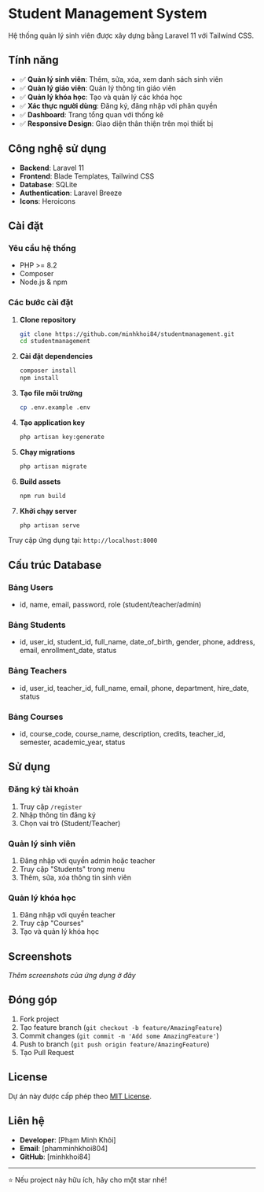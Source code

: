 # Student Management System

Hệ thống quản lý sinh viên được xây dựng bằng Laravel 11 với Tailwind CSS.

## Tính năng

- ✅ **Quản lý sinh viên**: Thêm, sửa, xóa, xem danh sách sinh viên
- ✅ **Quản lý giáo viên**: Quản lý thông tin giáo viên
- ✅ **Quản lý khóa học**: Tạo và quản lý các khóa học
- ✅ **Xác thực người dùng**: Đăng ký, đăng nhập với phân quyền
- ✅ **Dashboard**: Trang tổng quan với thống kê
- ✅ **Responsive Design**: Giao diện thân thiện trên mọi thiết bị

## Công nghệ sử dụng

- **Backend**: Laravel 11
- **Frontend**: Blade Templates, Tailwind CSS
- **Database**: SQLite
- **Authentication**: Laravel Breeze
- **Icons**: Heroicons

## Cài đặt

### Yêu cầu hệ thống
- PHP >= 8.2
- Composer
- Node.js & npm

### Các bước cài đặt

1. **Clone repository**
   ```bash
   git clone https://github.com/minhkhoi84/studentmanagement.git
   cd studentmanagement
   ```

2. **Cài đặt dependencies**
   ```bash
   composer install
   npm install
   ```

3. **Tạo file môi trường**
   ```bash
   cp .env.example .env
   ```

4. **Tạo application key**
   ```bash
   php artisan key:generate
   ```

5. **Chạy migrations**
   ```bash
   php artisan migrate
   ```

6. **Build assets**
   ```bash
   npm run build
   ```

7. **Khởi chạy server**
   ```bash
   php artisan serve
   ```

Truy cập ứng dụng tại: `http://localhost:8000`

## Cấu trúc Database

### Bảng Users
- id, name, email, password, role (student/teacher/admin)

### Bảng Students
- id, user_id, student_id, full_name, date_of_birth, gender, phone, address, email, enrollment_date, status

### Bảng Teachers
- id, user_id, teacher_id, full_name, email, phone, department, hire_date, status

### Bảng Courses
- id, course_code, course_name, description, credits, teacher_id, semester, academic_year, status

## Sử dụng

### Đăng ký tài khoản
1. Truy cập `/register`
2. Nhập thông tin đăng ký
3. Chọn vai trò (Student/Teacher)

### Quản lý sinh viên
1. Đăng nhập với quyền admin hoặc teacher
2. Truy cập "Students" trong menu
3. Thêm, sửa, xóa thông tin sinh viên

### Quản lý khóa học
1. Đăng nhập với quyền teacher
2. Truy cập "Courses" 
3. Tạo và quản lý khóa học

## Screenshots

*Thêm screenshots của ứng dụng ở đây*

## Đóng góp

1. Fork project
2. Tạo feature branch (`git checkout -b feature/AmazingFeature`)
3. Commit changes (`git commit -m 'Add some AmazingFeature'`)
4. Push to branch (`git push origin feature/AmazingFeature`)
5. Tạo Pull Request

## License

Dự án này được cấp phép theo [MIT License](https://opensource.org/licenses/MIT).

## Liên hệ

- **Developer**: [Phạm Minh Khôi]
- **Email**: [phamminhkhoi804]
- **GitHub**: [minhkhoi84]

---

⭐ Nếu project này hữu ích, hãy cho một star nhé!
